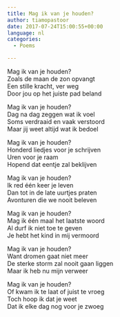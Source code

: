 ```yaml
---
title: Mag ik van je houden?
author: tiamopastoor
date: 2017-07-24T15:00:55+00:00
language: nl
categories:
  - Poems

---
```

Mag ik van je houden?  
Zoals de maan de zon opvangt  
Een stille kracht, ver weg  
Door jou op het juiste pad beland

Mag ik van je houden?  
Dag na dag zeggen wat ik voel  
Soms verdraaid en vaak verstoord  
Maar jij weet altijd wat ik bedoel

Mag ik van je houden?  
Honderd liedjes voor je schrijven  
Uren voor je raam  
Hopend dat eentje zal beklijven

Mag ik van je houden?  
Ik red één keer je leven  
Dan tot in de late uurtjes praten  
Avonturen die we nooit beleven

Mag ik van je houden?  
Mag ik één maal het laatste woord  
Al durf ik niet toe te geven  
Je hebt het kind in mij vermoord

Mag ik van je houden?  
Want dromen gaat niet meer  
De sterke storm zal nooit gaan liggen  
Maar ik heb nu mijn verweer

Mag ik van je houden?  
Of kwam ik te laat of juist te vroeg  
Toch hoop ik dat je weet  
Dat ik elke dag nog voor je zwoeg